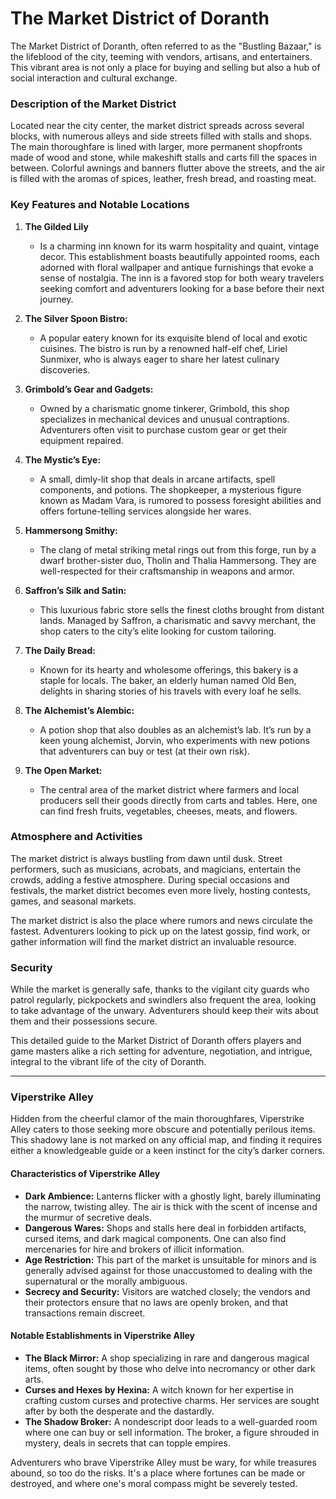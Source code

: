 # The Market District of Doranth

The Market District of Doranth, often referred to as the "Bustling Bazaar," is the lifeblood of the city, teeming with vendors, artisans, and entertainers. This vibrant area is not only a place for buying and selling but also a hub of social interaction and cultural exchange.

### Description of the Market District

Located near the city center, the market district spreads across several blocks, with numerous alleys and side streets filled with stalls and shops. The main thoroughfare is lined with larger, more permanent shopfronts made of wood and stone, while makeshift stalls and carts fill the spaces in between. Colorful awnings and banners flutter above the streets, and the air is filled with the aromas of spices, leather, fresh bread, and roasting meat.

### Key Features and Notable Locations

1. **The Gilded Lily** 
    - Is a charming inn known for its warm hospitality and quaint, vintage decor. This establishment boasts beautifully appointed rooms, each adorned with floral wallpaper and antique furnishings that evoke a sense of nostalgia. The inn is a favored stop for both weary travelers seeking comfort and adventurers looking for a base before their next journey.

2. **The Silver Spoon Bistro:**
    - A popular eatery known for its exquisite blend of local and exotic cuisines. The bistro is run by a renowned half-elf chef, Liriel Sunmixer, who is always eager to share her latest culinary discoveries.

3. **Grimbold’s Gear and Gadgets:**
    - Owned by a charismatic gnome tinkerer, Grimbold, this shop specializes in mechanical devices and unusual contraptions. Adventurers often visit to purchase custom gear or get their equipment repaired.

4. **The Mystic’s Eye:**
    - A small, dimly-lit shop that deals in arcane artifacts, spell components, and potions. The shopkeeper, a mysterious figure known as Madam Vara, is rumored to possess foresight abilities and offers fortune-telling services alongside her wares.

5. **Hammersong Smithy:**
    - The clang of metal striking metal rings out from this forge, run by a dwarf brother-sister duo, Tholin and Thalia Hammersong. They are well-respected for their craftsmanship in weapons and armor.

6. **Saffron’s Silk and Satin:**
    - This luxurious fabric store sells the finest cloths brought from distant lands. Managed by Saffron, a charismatic and savvy merchant, the shop caters to the city’s elite looking for custom tailoring.

7. **The Daily Bread:**
    - Known for its hearty and wholesome offerings, this bakery is a staple for locals. The baker, an elderly human named Old Ben, delights in sharing stories of his travels with every loaf he sells.

8. **The Alchemist’s Alembic:**
    - A potion shop that also doubles as an alchemist’s lab. It’s run by a keen young alchemist, Jorvin, who experiments with new potions that adventurers can buy or test (at their own risk).

9. **The Open Market:**
    - The central area of the market district where farmers and local producers sell their goods directly from carts and tables. Here, one can find fresh fruits, vegetables, cheeses, meats, and flowers.

### Atmosphere and Activities

The market district is always bustling from dawn until dusk. Street performers, such as musicians, acrobats, and magicians, entertain the crowds, adding a festive atmosphere. During special occasions and festivals, the market district becomes even more lively, hosting contests, games, and seasonal markets.

The market district is also the place where rumors and news circulate the fastest. Adventurers looking to pick up on the latest gossip, find work, or gather information will find the market district an invaluable resource.

### Security

While the market is generally safe, thanks to the vigilant city guards who patrol regularly, pickpockets and swindlers also frequent the area, looking to take advantage of the unwary. Adventurers should keep their wits about them and their possessions secure.

This detailed guide to the Market District of Doranth offers players and game masters alike a rich setting for adventure, negotiation, and intrigue, integral to the vibrant life of the city of Doranth.


---

### Viperstrike Alley

Hidden from the cheerful clamor of the main thoroughfares, Viperstrike Alley caters to those seeking more obscure and potentially perilous items. This shadowy lane is not marked on any official map, and finding it requires either a knowledgeable guide or a keen instinct for the city’s darker corners.

#### Characteristics of Viperstrike Alley

- **Dark Ambience:** Lanterns flicker with a ghostly light, barely illuminating the narrow, twisting alley. The air is thick with the scent of incense and the murmur of secretive deals.
- **Dangerous Wares:** Shops and stalls here deal in forbidden artifacts, cursed items, and dark magical components. One can also find mercenaries for hire and brokers of illicit information.
- **Age Restriction:** This part of the market is unsuitable for minors and is generally advised against for those unaccustomed to dealing with the supernatural or the morally ambiguous.
- **Secrecy and Security:** Visitors are watched closely; the vendors and their protectors ensure that no laws are openly broken, and that transactions remain discreet.

#### Notable Establishments in Viperstrike Alley

- **The Black Mirror:** A shop specializing in rare and dangerous magical items, often sought by those who delve into necromancy or other dark arts.
- **Curses and Hexes by Hexina:** A witch known for her expertise in crafting custom curses and protective charms. Her services are sought after by both the desperate and the dastardly.
- **The Shadow Broker:** A nondescript door leads to a well-guarded room where one can buy or sell information. The broker, a figure shrouded in mystery, deals in secrets that can topple empires.

Adventurers who brave Viperstrike Alley must be wary, for while treasures abound, so too do the risks. It's a place where fortunes can be made or destroyed, and where one's moral compass might be severely tested.